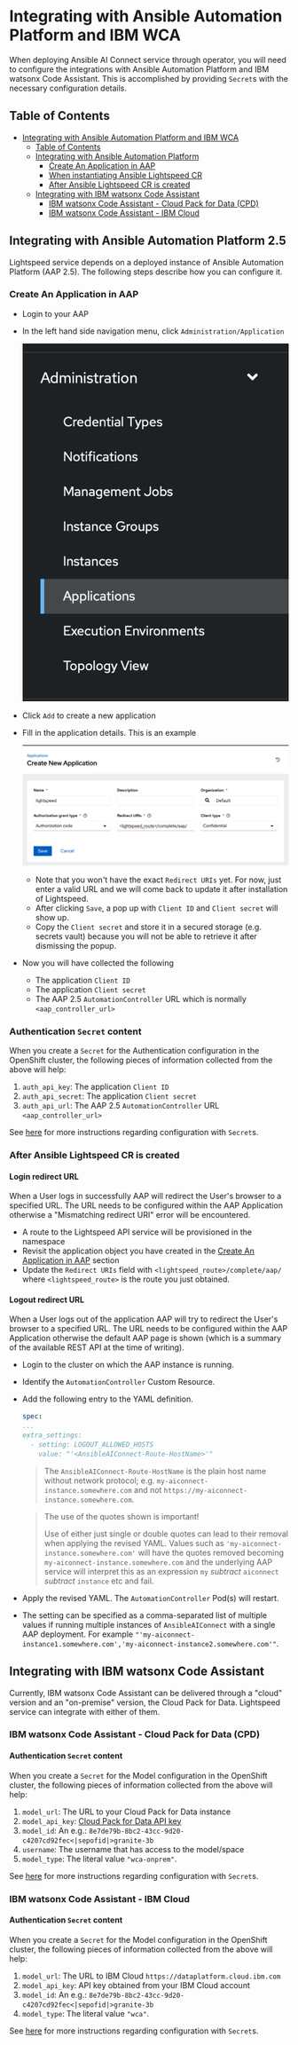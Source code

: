 # Integrating with Ansible Automation Platform and IBM WCA

When deploying Ansible AI Connect service through operator, you will need to configure the integrations with Ansible Automation Platform and IBM watsonx Code Assistant. This is accomplished by providing `Secret`s with the necessary configuration details.

## Table of Contents
- [Integrating with Ansible Automation Platform and IBM WCA](#integrating-with-ansible-automation-platform-and-ibm-wca)
  - [Table of Contents](#table-of-contents)
  - [Integrating with Ansible Automation Platform](#integrating-with-ansible-automation-platform)
    - [Create An Application in AAP](#create-an-application-in-aap)
    - [When instantiating Ansible Lightspeed CR](#when-instantiating-ansible-lightspeed-cr)
    - [After Ansible Lightspeed CR is created](#after-ansible-lightspeed-cr-is-created)
  - [Integrating with IBM watsonx Code Assistant](#integrating-with-ibm-watsonx-code-assistant)
    - [IBM watsonx Code Assistant - Cloud Pack for Data (CPD)](#ibm-watsonx-code-assistant---cloud-pack-for-data-cpd)
    - [IBM watsonx Code Assistant - IBM Cloud](#ibm-watsonx-code-assistant---ibm-cloud)

## Integrating with Ansible Automation Platform 2.5

Lightspeed service depends on a deployed instance of Ansible Automation Platform (AAP 2.5). The following steps describe how you can configure it.

### Create An Application in AAP

* Login to your AAP
* In the left hand side navigation menu, click `Administration/Application`

  ![Administration/Application](images/aap-applications.png)
  
* Click `Add` to create a new application
* Fill in the application details. This is an example
  
  ![an example](images/aap-create-application.png)
  * Note that you won't have the exact `Redirect URIs` yet. For now, just enter a valid URL and we will come back to update it after installation of Lightspeed.
  * After clicking `Save`, a pop up with `Client ID` and `Client secret` will show up.
  * Copy the `Client secret` and store it in a secured storage (e.g. secrets vault) because you will not be able to retrieve it after dismissing the popup.
* Now you will have collected the following
  * The application `Client ID` 
  * The application `Client secret` 
  * The AAP 2.5 `AutomationController` URL which is normally `<aap_controller_url>`


### Authentication `Secret` content

When you create a `Secret` for the Authentication configuration in the OpenShift cluster, the following pieces of information collected from the above will help:
1. `auth_api_key`: The application `Client ID`
2. `auth_api_secret`: The application `Client secret`
3. `auth_api_url`: The AAP 2.5 `AutomationController` URL `<aap_controller_url>`

See [here](using-external-configuration-secrets.md#authentication-secret) for more instructions regarding configuration with `Secret`s.

### After Ansible Lightspeed CR is created

#### Login redirect URL

When a User logs in successfully AAP will redirect the User's browser to a specified URL. The URL needs to be configured within the AAP Application otherwise a "Mismatching redirect URI" error will be encountered.  

* A route to the Lightspeed API service will be provisioned in the namespace
* Revisit the application object you have created in the [Create An Application in AAP](#create-an-application-in-aap) section
* Update the `Redirect URIs` field with `<lightspeed_route>/complete/aap/` where `<lightspeed_route>` is the route you just obtained.

#### Logout redirect URL

When a User logs out of the application AAP will try to redirect the User's browser to a specified URL. The URL needs to be configured within the AAP Application otherwise the default AAP page is shown (which is a summary of the available REST API at the time of writing).

* Login to the cluster on which the AAP instance is running.
* Identify the `AutomationController` Custom Resource.
* Add the following entry to the YAML definition.
  ```yaml
  spec:
  ...
  extra_settings:
    - setting: LOGOUT_ALLOWED_HOSTS
      value: "'<AnsibleAIConnect-Route-HostName>'"
  ```
  > The `AnsibleAIConnect-Route-HostName` is the plain host name without network protocol; e.g. `my-aiconnect-instance.somewhere.com` and not `https://my-aiconnect-instance.somewhere.com`.

  > The use of the quotes shown is important!
  >
  > Use of either just single or double quotes can lead to their removal when applying the revised YAML. Values such as `'my-aiconnect-instance.somewhere.com'` will have the quotes removed becoming `my-aiconnect-instance.somewhere.com` and the underlying AAP service will interpret this as an expression `my` _subtract_ `aiconnect` _subtract_ `instance` etc and fail.
* Apply the revised YAML. The `AutomationController` Pod(s) will restart.
* The setting can be specified as a comma-separated list of multiple values if running multiple instances of `AnsibleAIConnect` with a single AAP deployment. For example `"'my-aiconnect-instance1.somewhere.com','my-aiconnect-instance2.somewhere.com'"`.
 

## Integrating with IBM watsonx Code Assistant

Currently, IBM watsonx Code Assistant can be delivered through a "cloud" version and an "on-premise" version, the Cloud Pack for Data. Lightspeed service can integrate with either of them.

### IBM watsonx Code Assistant - Cloud Pack for Data (CPD)

#### Authentication `Secret` content

When you create a `Secret` for the Model configuration in the OpenShift cluster, the following pieces of information collected from the above will help:
1. `model_url`: The URL to your Cloud Pack for Data instance 
2. `model_api_key`: [Cloud Pack for Data API key](https://www.ibm.com/docs/en/cloud-paks/cp-data/4.8.x?topic=steps-generating-api-keys) 
3. `model_id`: An e.g.: `8e7de79b-8bc2-43cc-9d20-c4207cd92fec<|sepofid|>granite-3b`
4. `username`: The username that has access to the model/space
5. `model_type`: The literal value `"wca-onprem"`.

See [here](using-external-configuration-secrets.md#authentication-secret) for more instructions regarding configuration with `Secret`s.

### IBM watsonx Code Assistant - IBM Cloud

#### Authentication `Secret` content

When you create a `Secret` for the Model configuration in the OpenShift cluster, the following pieces of information collected from the above will help:
1. `model_url`: The URL to IBM Cloud `https://dataplatform.cloud.ibm.com`
2. `model_api_key`: API key obtained from your IBM Cloud account
3. `model_id`: An e.g.: `8e7de79b-8bc2-43cc-9d20-c4207cd92fec<|sepofid|>granite-3b`
4. `model_type`: The literal value `"wca"`.

See [here](using-external-configuration-secrets.md#authentication-secret) for more instructions regarding configuration with `Secret`s.
